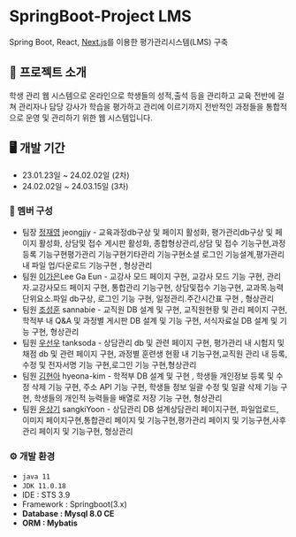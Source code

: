 # SpringBoot-Project LMS

Spring Boot, React, [Next.js](https://github.com/hyeona-kim/Main)를 이용한 평가관리시스템(LMS) 구축
## 📃 프로젝트 소개 
학생 관리 웹 시스템으로 온라인으로 학생들의 성적,출석 등을 관리하고 교육 전반에 걸쳐 관리자나 담당 강사가 학습을 평가하고 관리에 이르기까지 전반적인 과정들을 통합적으로 운영 및 관리하기 위한 웹 시스템입니다.

## 🖥️ 개발 기간
* 23.01.23일 ~ 24.02.02일 (2차)
* 24.02.02일 ~ 24.03.15일 (3차)

### 👫 멤버 구성
- 팀장 [정재영](https://github.com/jeongjjy) jeongjjy - 교육과정db구상 및 페이지 활성화, 평가관리db구상 및 페이지 활성화, 상담및 접수 게시판 활성화, 종합형상관리,상담 및 접수 기능구현,과정등록 기능구현평가관리 기능구현기타관리 기능구현소셜 로그인 기능설계,평가관리 내 파일 업/다운로드 기능구현 , 형상관리
- 팀원 [이가은](https://github.com/lkeeeeeee)Lee Ga Eun - 교강사 모드 페이지 구현, 교강사 모드 기능 구현, 관리자.교강사모드 페이지 구현, 통합관리 기능구현, 상담및접수 기능구현, 교과목.능력단위요소.파일 db구상, 로그인 기능 구현, 일정관리.주간시간표 구현 , 형상관리
- 팀원 [조성훈](https://github.com/sannabie) sannabie - 교직원 DB 설계 및 구현, 교직원현황 및 관리 페이지 구현, 학적부 내 Q&A 및 과정별 게시판 DB 설계 및 기능 구현, 서식자료실 DB 설계 및 기능 구현, 형상관리
- 팀원 [우선우](https://github.com/tanksoda) tanksoda - 상담관리 db 및 관련 페이지 구현, 평가관리 내 시험지 및 채점 db 및 관련 페이지 구현, 과정별 훈련생 현황 내 기능구현,교직원 관리 내 등록, 수정 및 전자서명 기능 구현,로그인 기능 구현,형상관리
- 팀원 [김현아](https://github.com/hyeona-kim) hyeona-kim - 학적부 DB 설계 및 구현 , 학생들 개인정보 등록 및 수정 삭제 기능 구현, 주소 API 기능 구현, 학생들 정보 일괄 수정 및 일괄 삭제 기능 구현, 학생들의 개인적 능력들을 배열로 저장 기능 구현, 형상관리
- 팀원 [윤상기](https://github.com/sangkiYoon) sangkiYoon - 상담관리 DB 설계상담관리 페이지구현, 파일업로드, 이미지 페이지구현,통합관리 페이지 및 기능구현,평가관리 페이지 및 기능구현,사후관리 페이지 및 기능구현, 형상관리

### ⚙️ 개발 환경
- `java 11`
- `JDK 11.0.18`
- IDE : STS 3.9
- Framework : Springboot(3.x)
- **Database : Mysql 8.0 CE**
- **ORM : Mybatis**

